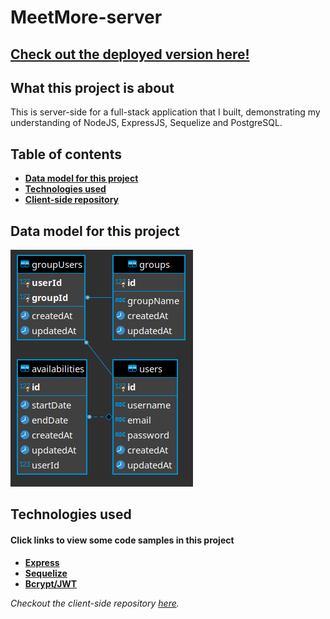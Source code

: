 # MeetMore-server

## [Check out the deployed version here!](https://meetmore.netlify.app/)

## What this project is about
This is server-side for a full-stack application that I built, demonstrating my understanding of NodeJS, ExpressJS, Sequelize and PostgreSQL.

## Table of contents
- **[Data model for this project](#data-model-for-this-project)**
- **[Technologies used](#technologies-used)**
- **[Client-side repository](#client-side)**

## Data model for this project
![Data Models](./images/datamodels.png)

## Technologies used
#### Click links to view some code samples in this project
- **[Express](./User/router.js)**
- **[Sequelize](./Availability/router.js)**
- **[Bcrypt/JWT](./auth/authMiddleware.js)**

*Checkout the client-side repository [here](https://github.com/Laphatradap/MeetMore-client).*
